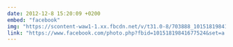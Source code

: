 ```yaml
---
date: 2012-12-8 15:20:09 +0200
embed: "facebook"
img: "https://scontent-waw1-1.xx.fbcdn.net/v/t31.0-8/703888_10151819841677524_183960802_o.jpg?oh=110579be15112ea21166b7ab08b9e828&oe=5965914F"
link: "https://www.facebook.com/photo.php?fbid=10151819841677524&set=a.10150345935997524.424350.558382523&type=3&theater"
---
```




